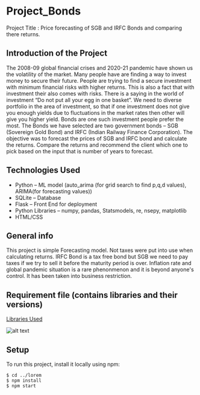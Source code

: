 # Project_Bonds
Project Title : Price forecasting of SGB and IRFC Bonds and comparing there returns.
## Introduction of the Project
The 2008-09 global financial crises and 2020-21 pandemic have shown us the volatility of the market. Many people have are finding a way to invest money to secure their future. People are trying to find a secure investment with minimum financial risks with higher returns. This is also a fact that with investment their also comes with risks. There is a saying in the world of investment “Do not put all your egg in one basket”. We need to diverse portfolio in the area of investment, so that if one investment does not give you enough yields due to fluctuations in the market rates then other will give you higher yield. Bonds are one such investment people prefer the most. The Bonds we have selected are two government bonds – SGB (Sovereign Gold Bond) and IRFC (Indian Railway Finance Corporation). The objective was to forecast the prices of SGB and IRFC bond and calculate the returns. Compare the returns and recommend the client which one to pick based on the input that is number of years to forecast.

## Technologies Used
* Python – ML model (auto_arima (for grid search to find p,q,d values), ARIMA(for forecasting values))<br>
* SQLite – Database<br>
* Flask – Front End for deployment<br>
* Python Libraries – numpy, pandas, Statsmodels, re, nsepy, matplotlib<br>
* HTML/CSS<br>

## General info
This project is simple Forecasting model. Not taxes were put into use when calculating returns. IRFC Bond is a tax free bond but SGB we need to pay taxes if we try to sell it before the maturity period is over.
Inflation rate and global pandemic situation is a rare phenonmenon and it is beyond anyone's control. It has been taken into business restriction.

## Requirement file (contains libraries and their versions)
[Libraries Used](https://github.com/tuhinbasu/Project_Bonds/blob/main/requirements.txt)

![alt text](http://url/to/img.png)

	
## Setup
To run this project, install it locally using npm:

```
$ cd ../lorem
$ npm install
$ npm start
